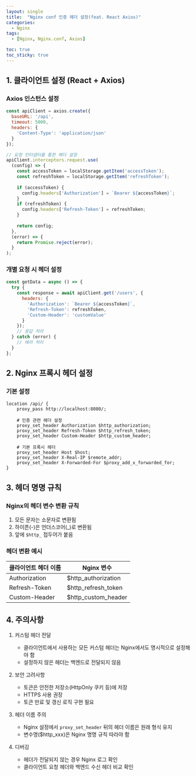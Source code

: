 ```yaml
---
layout: single
title:  "Nginx conf 인증 헤더 설정(feat. React Axios)"
categories:
  - Nginx
tags:
  - [Nginx, Nginx.conf, Axios]

toc: true
toc_sticky: true
---
```


## 1. 클라이언트 설정 (React + Axios)

### Axios 인스턴스 설정
```javascript
const apiClient = axios.create({
  baseURL: '/api',
  timeout: 5000,
  headers: {
    'Content-Type': 'application/json'
  }
});

// 요청 인터셉터를 통한 헤더 설정
apiClient.interceptors.request.use(
  (config) => {
    const accessToken = localStorage.getItem('accessToken');
    const refreshToken = localStorage.getItem('refreshToken');
    
    if (accessToken) {
      config.headers['Authorization'] = `Bearer ${accessToken}`;
    }
    if (refreshToken) {
      config.headers['Refresh-Token'] = refreshToken;
    }
    
    return config;
  },
  (error) => {
    return Promise.reject(error);
  }
);
```

### 개별 요청 시 헤더 설정
```javascript
const getData = async () => {
  try {
    const response = await apiClient.get('/users', {
      headers: {
        'Authorization': `Bearer ${accessToken}`,
        'Refresh-Token': refreshToken,
        'Custom-Header': 'customValue'
      }
    });
    // 응답 처리
  } catch (error) {
    // 에러 처리
  }
};
```

## 2. Nginx 프록시 헤더 설정

### 기본 설정
```nginx
location /api/ {
    proxy_pass http://localhost:8080/;
    
    # 인증 관련 헤더 설정
    proxy_set_header Authorization $http_authorization;
    proxy_set_header Refresh-Token $http_refresh_token;
    proxy_set_header Custom-Header $http_custom_header;
    
    # 기본 프록시 헤더
    proxy_set_header Host $host;
    proxy_set_header X-Real-IP $remote_addr;
    proxy_set_header X-Forwarded-For $proxy_add_x_forwarded_for;
}
```

## 3. 헤더 명명 규칙

### Nginx의 헤더 변수 변환 규칙

1. 모든 문자는 소문자로 변환됨
2. 하이픈(-)은 언더스코어(_)로 변환됨
3. 앞에 `$http_` 접두어가 붙음

### 헤더 변환 예시

| 클라이언트 헤더 이름 | Nginx 변수 |
|-------------------|------------|
| Authorization | $http_authorization |
| Refresh-Token | $http_refresh_token |
| Custom-Header | $http_custom_header |

## 4. 주의사항

1. 커스텀 헤더 전달
   - 클라이언트에서 사용하는 모든 커스텀 헤더는 Nginx에서도 명시적으로 설정해야 함
   - 설정하지 않은 헤더는 백엔드로 전달되지 않음

2. 보안 고려사항
   - 토큰은 안전한 저장소(HttpOnly 쿠키 등)에 저장
   - HTTPS 사용 권장
   - 토큰 만료 및 갱신 로직 구현 필요

3. 헤더 이름 주의
   - Nginx 설정에서 `proxy_set_header` 뒤의 헤더 이름은 원래 형식 유지
   - 변수명($http_xxx)은 Nginx 명명 규칙 따라야 함

4. 디버깅
   - 헤더가 전달되지 않는 경우 Nginx 로그 확인
   - 클라이언트 요청 헤더와 백엔드 수신 헤더 비교 확인
